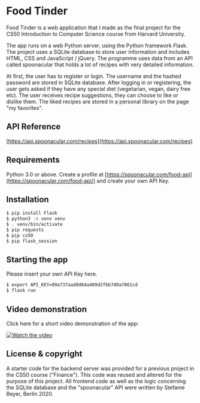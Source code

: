 # Food Tinder

Food Tinder is a web application that I made as the final project for the CS50 Introduction to Computer Science course from Harvard University.

The app runs on a web Python server, using the Python framework Flask. The project uses a SQLite database to store user information and includes HTML, CSS and JavaScript / jQuery. The programme uses data from an API called spoonacular that holds a lot of recipes with very detailed information.

At first, the user has to register or login. The username and the hashed password are stored in SQLite database. After logging in or registering, the user gets asked if they have any special diet (vegetarian, vegan, dairy free etc). The user receives recipe suggestions, they can choose to like or dislike them. The liked recipes are stored in a personal library on the page "my favorites".

## API Reference

[https://api.spoonacular.com/recipes](https://api.spoonacular.com/recipes)


## Requirements

Python 3.0 or above.
Create a profile at [https://spoonacular.com/food-api](https://spoonacular.com/food-api/) and create your own API Key. 


## Installation

```bash
$ pip install Flask
$ python3 -m venv venv
$ . venv/bin/activate
$ pip requests
$ pip cs50
$ pip flask_session
```

## Starting the app

Please insert your own API Key here.

```bash
$ export API_KEY=09a737aad0d64a409d2fbb7d0a7861cd
$ flask run
```

## Video demonstration

Click here for a short video demonstration of the app:

[![Watch the video](https://img.youtube.com/vi/CWYAH6WVfMo/maxresdefault.jpg)](https://www.youtube.com/watch?v=CWYAH6WVfMo)

## License & copyright

A starter code for the backend server was provided for a previous project in the CS50 course ("Finance"). This code was reused and altered for the purpose of this project. All frontend code as well as the logic concerning the SQLite database and the "spoonacular" API were written by Stefanie Beyer, Berlin 2020.
